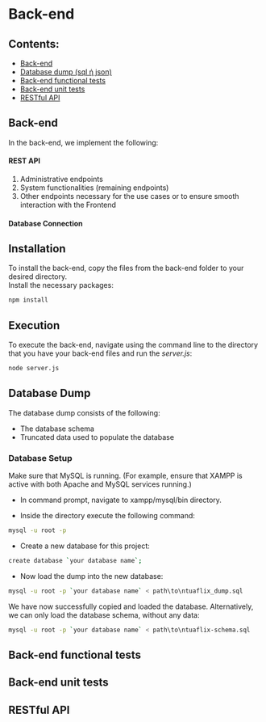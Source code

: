 # Back-end

## Contents:

- [Back-end](#Back-end)
- [Database dump (sql ή json)](#Database-dump)
- [Back-end functional tests](#Back-end-functional-tests)
- [Back-end unit tests](#Back-end-unit-tests)
- [RESTful API](#RESTful-API)

## Back-end

In the back-end, we implement the following:

#### REST API

1. Administrative endpoints
2. System functionalities (remaining endpoints)
3. Other endpoints necessary for the use cases or to ensure smooth interaction with the Frontend

#### Database Connection

## Installation

To install the back-end, copy the files from the back-end folder to your desired directory.  
Install the necessary packages:

```sh
npm install
```

## Execution

To execute the back-end, navigate using the command line to the directory that you have your back-end files and run the _server.js_:

```sh
node server.js
```
## Database Dump

The database dump consists of the following:

- The database schema
- Truncated data used to populate the database

### Database Setup

Make sure that MySQL is running. (For example, ensure that XAMPP is active with both Apache and MySQL services running.)

- In command prompt, navigate to xampp/mysql/bin directory.

- Inside the directory execute the following command:

```sh
mysql -u root -p
```

- Create a new database for this project:

```sh
create database `your database name`;
```

- Now load the dump into the new database:
```sh
mysql -u root -p `your database name` < path\to\ntuaflix_dump.sql
```
We have now successfully copied and loaded the database. Alternatively, we can only load the database
schema, without any data:

```sh
mysql -u root -p `your database name` < path\to\ntuaflix-schema.sql
```








## Back-end functional tests


























## Back-end unit tests


































## RESTful API




